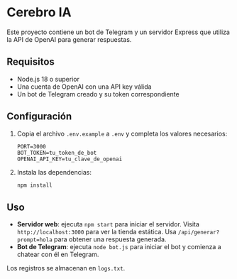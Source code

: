 # Cerebro IA

Este proyecto contiene un bot de Telegram y un servidor Express que utiliza la API de OpenAI para generar respuestas.

## Requisitos
- Node.js 18 o superior
- Una cuenta de OpenAI con una API key válida
- Un bot de Telegram creado y su token correspondiente

## Configuración
1. Copia el archivo `.env.example` a `.env` y completa los valores necesarios:
   ```
   PORT=3000
   BOT_TOKEN=tu_token_de_bot
   OPENAI_API_KEY=tu_clave_de_openai
   ```
2. Instala las dependencias:
   ```bash
   npm install
   ```

## Uso
- **Servidor web**: ejecuta `npm start` para iniciar el servidor. Visita `http://localhost:3000` para ver la tienda estática. Usa `/api/generar?prompt=hola` para obtener una respuesta generada.
- **Bot de Telegram**: ejecuta `node bot.js` para iniciar el bot y comienza a chatear con él en Telegram.

Los registros se almacenan en `logs.txt`.
